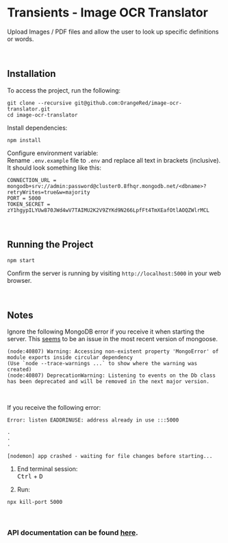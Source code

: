# Transients - Image OCR Translator

Upload Images / PDF files and allow the user to look up specific definitions or words.

<br/>

## Installation

To access the project, run the following:
```
git clone --recursive git@github.com:OrangeRed/image-ocr-translator.git
cd image-ocr-translator
```

Install dependencies:

```
npm install
```

Configure environment variable:<br />
Rename `.env.example` file to `.env` and replace all text in brackets (inclusive). It should look something like this:
```
CONNECTION_URL = mongodb+srv://admin:password@cluster0.8fhqr.mongodb.net/<dbname>?retryWrites=true&w=majority
PORT = 5000
TOKEN_SECRET = zY1hgypILYUw870JWd4wV7TAIMU2K2V9ZYKd9N266LpfFt4TmXEafOtlAOQZWlrMCL
```

<br/>

## Running the Project
```
npm start
```
Confirm the server is running by visiting `http://localhost:5000` in your web browser.

<br/>

## Notes

Ignore the following MongoDB error if you receive it when starting the server. This [seems](https://developer.mongodb.com/community/forums/t/warning-accessing-non-existent-property-mongoerror-of-module-exports-inside-circular-dependency/15411) to be an issue in the most recent version of mongoose. 

```
(node:40807) Warning: Accessing non-existent property 'MongoError' of module exports inside circular dependency
(Use `node --trace-warnings ...` to show where the warning was created)
(node:40807) DeprecationWarning: Listening to events on the Db class has been deprecated and will be removed in the next major version.
```

<br/>

If you receive the following error:
```
Error: listen EADDRINUSE: address already in use :::5000

.
.
.

[nodemon] app crashed - waiting for file changes before starting...
```

1. End terminal session:\
<kbd>Ctrl</kbd> + <kbd>D</kbd>

2. Run:
```
npx kill-port 5000
```

<br/>

### API documentation can be found [here](https://github.com/OrangeRed/image-ocr-translator/tree/main/API.md).
